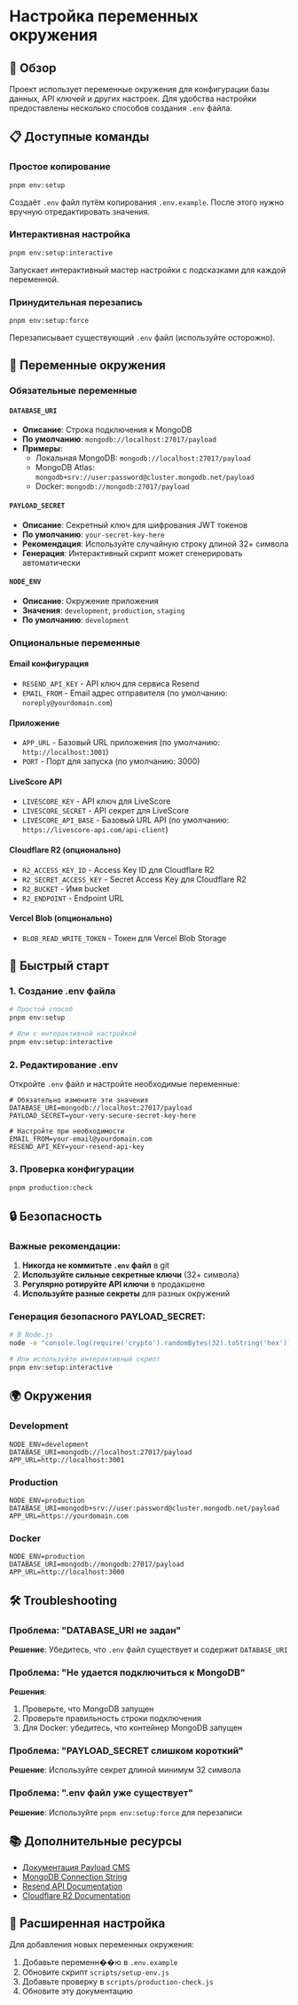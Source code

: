 # Настройка переменных окружения

## 🔧 Обзор

Проект использует переменные окружения для конфигурации базы данных, API ключей и других настроек. Для удобства настройки предоставлены несколько способов создания `.env` файла.

## 📋 Доступные команды

### Простое копирование
```bash
pnpm env:setup
```
Создаёт `.env` файл путём копирования `.env.example`. После этого нужно вручную отредактировать значения.

### Интерактивная настройка
```bash
pnpm env:setup:interactive
```
Запускает интерактивный мастер настройки с подсказками для каждой переменной.

### Принудительная перезапись
```bash
pnpm env:setup:force
```
Перезаписывает существующий `.env` файл (используйте осторожно).

## 🔑 Переменные окружения

### Обязательные переменные

#### `DATABASE_URI`
- **Описание**: Строка подключения к MongoDB
- **По умолчанию**: `mongodb://localhost:27017/payload`
- **Примеры**:
  - Локальная MongoDB: `mongodb://localhost:27017/payload`
  - MongoDB Atlas: `mongodb+srv://user:password@cluster.mongodb.net/payload`
  - Docker: `mongodb://mongodb:27017/payload`

#### `PAYLOAD_SECRET`
- **Описание**: Секретный ключ для шифрования JWT токенов
- **По умолчанию**: `your-secret-key-here`
- **Рекомендация**: Используйте случайную строку длиной 32+ символа
- **Генерация**: Интерактивный скрипт может сгенерировать автоматически

#### `NODE_ENV`
- **Описание**: Окружение приложения
- **Значения**: `development`, `production`, `staging`
- **По умолчанию**: `development`

### Опциональные переменные

#### Email конфигурация
- `RESEND_API_KEY` - API ключ для сервиса Resend
- `EMAIL_FROM` - Email адрес отправителя (по умолчанию: `noreply@yourdomain.com`)

#### Приложение
- `APP_URL` - Базовый URL приложения (по умолчанию: `http://localhost:3001`)
- `PORT` - Порт для запуска (по умолчанию: 3000)

#### LiveScore API
- `LIVESCORE_KEY` - API ключ для LiveScore
- `LIVESCORE_SECRET` - API секрет для LiveScore
- `LIVESCORE_API_BASE` - Базовый URL API (по умолчанию: `https://livescore-api.com/api-client`)

#### Cloudflare R2 (опционально)
- `R2_ACCESS_KEY_ID` - Access Key ID для Cloudflare R2
- `R2_SECRET_ACCESS_KEY` - Secret Access Key для Cloudflare R2
- `R2_BUCKET` - Имя bucket
- `R2_ENDPOINT` - Endpoint URL

#### Vercel Blob (опционально)
- `BLOB_READ_WRITE_TOKEN` - Токен для Vercel Blob Storage

## 🚀 Быстрый старт

### 1. Создание .env файла
```bash
# Простой способ
pnpm env:setup

# Или с интерактивной настройкой
pnpm env:setup:interactive
```

### 2. Редактирование .env
Откройте `.env` файл и настройте необходимые переменные:

```env
# Обязательно измените эти значения
DATABASE_URI=mongodb://localhost:27017/payload
PAYLOAD_SECRET=your-very-secure-secret-key-here

# Настройте при необходимости
EMAIL_FROM=your-email@yourdomain.com
RESEND_API_KEY=your-resend-api-key
```

### 3. Проверка конфигурации
```bash
pnpm production:check
```

## 🔒 Безопасность

### Важные рекомендации:
1. **Никогда не коммитьте `.env` файл** в git
2. **Используйте сильные секретные ключи** (32+ символа)
3. **Регулярно ротируйте API ключи** в продакшене
4. **Используйте разные секреты** для разных окружений

### Генерация безопасного PAYLOAD_SECRET:
```bash
# В Node.js
node -e "console.log(require('crypto').randomBytes(32).toString('hex'))"

# Или используйте интерактивный скрипт
pnpm env:setup:interactive
```

## 🌍 Окружения

### Development
```env
NODE_ENV=development
DATABASE_URI=mongodb://localhost:27017/payload
APP_URL=http://localhost:3001
```

### Production
```env
NODE_ENV=production
DATABASE_URI=mongodb+srv://user:password@cluster.mongodb.net/payload
APP_URL=https://yourdomain.com
```

### Docker
```env
NODE_ENV=production
DATABASE_URI=mongodb://mongodb:27017/payload
APP_URL=http://localhost:3000
```

## 🛠️ Troubleshooting

### Проблема: "DATABASE_URI не задан"
**Решение**: Убедитесь, что `.env` файл существует и содержит `DATABASE_URI`

### Проблема: "Не удается подключиться к MongoDB"
**Решения**:
1. Проверьте, что MongoDB запущен
2. Проверьте правильность строки подключения
3. Для Docker: убедитесь, что контейнер MongoDB запущен

### Проблема: "PAYLOAD_SECRET слишком короткий"
**Решение**: Используйте секрет длиной минимум 32 символа

### Проблема: ".env файл уже существует"
**Решение**: Используйте `pnpm env:setup:force` для перезаписи

## 📚 Дополнительные ресурсы

- [Документация Payload CMS](https://payloadcms.com/docs)
- [MongoDB Connection String](https://docs.mongodb.com/manual/reference/connection-string/)
- [Resend API Documentation](https://resend.com/docs)
- [Cloudflare R2 Documentation](https://developers.cloudflare.com/r2/)

## 🔧 Расширенная настройка

Для добавления новых переменных окружения:

1. Добавьте переменн��ю в `.env.example`
2. Обновите скрипт `scripts/setup-env.js`
3. Добавьте проверку в `scripts/production-check.js`
4. Обновите эту документацию